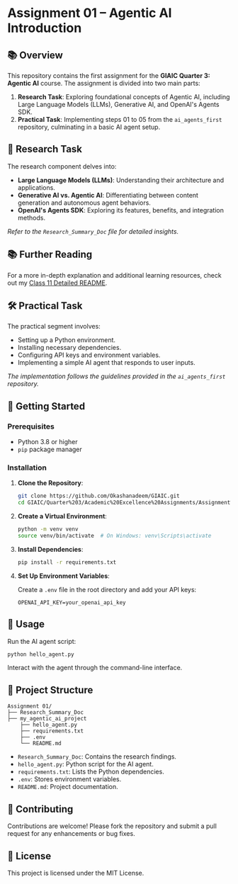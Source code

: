 # Assignment 01 – Agentic AI Introduction

## 📚 Overview

This repository contains the first assignment for the **GIAIC Quarter 3: Agentic AI** course. The assignment is divided into two main parts:

1. **Research Task**: Exploring foundational concepts of Agentic AI, including Large Language Models (LLMs), Generative AI, and OpenAI's Agents SDK.
2. **Practical Task**: Implementing steps 01 to 05 from the `ai_agents_first` repository, culminating in a basic AI agent setup.

## 🧠 Research Task

The research component delves into:

* **Large Language Models (LLMs)**: Understanding their architecture and applications.
* **Generative AI vs. Agentic AI**: Differentiating between content generation and autonomous agent behaviors.
* **OpenAI's Agents SDK**: Exploring its features, benefits, and integration methods.

*Refer to the `Research_Summary_Doc` file for detailed insights.*

## 📚 Further Reading

For a more in-depth explanation and additional learning resources, check out my [Class 11 Detailed README](https://github.com/Okashanadeem/GIAIC/tree/main/Quarter%203/classes/class%2011).


## 🛠️ Practical Task

The practical segment involves:

* Setting up a Python environment.
* Installing necessary dependencies.
* Configuring API keys and environment variables.
* Implementing a simple AI agent that responds to user inputs.

*The implementation follows the guidelines provided in the `ai_agents_first` repository.*

## 🚀 Getting Started

### Prerequisites

* Python 3.8 or higher
* `pip` package manager

### Installation

1. **Clone the Repository**:

   ```bash
   git clone https://github.com/Okashanadeem/GIAIC.git
   cd GIAIC/Quarter%203/Academic%20Excellence%20Assignments/Assignment%2001
   ```

2. **Create a Virtual Environment**:

   ```bash
   python -m venv venv
   source venv/bin/activate  # On Windows: venv\Scripts\activate
   ```

3. **Install Dependencies**:

   ```bash
   pip install -r requirements.txt
   ```

4. **Set Up Environment Variables**:

   Create a `.env` file in the root directory and add your API keys:

   ```env
   OPENAI_API_KEY=your_openai_api_key
   ```

## 🧪 Usage

Run the AI agent script:

```bash
python hello_agent.py
```

Interact with the agent through the command-line interface.

## 📁 Project Structure

```
Assignment 01/
├── Research_Summary_Doc
├── my_agentic_ai_project
    ├── hello_agent.py
    ├── requirements.txt
    ├── .env
    └── README.md
```

* `Research_Summary_Doc`: Contains the research findings.
* `hello_agent.py`: Python script for the AI agent.
* `requirements.txt`: Lists the Python dependencies.
* `.env`: Stores environment variables.
* `README.md`: Project documentation.

## 🤝 Contributing

Contributions are welcome! Please fork the repository and submit a pull request for any enhancements or bug fixes.

## 📄 License

This project is licensed under the MIT License.

